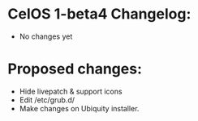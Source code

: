 # CelOS 1-beta4 Changelog:

- No changes yet

# Proposed changes:

- Hide livepatch & support icons
- Edit /etc/grub.d/
- Make changes on Ubiquity installer.
